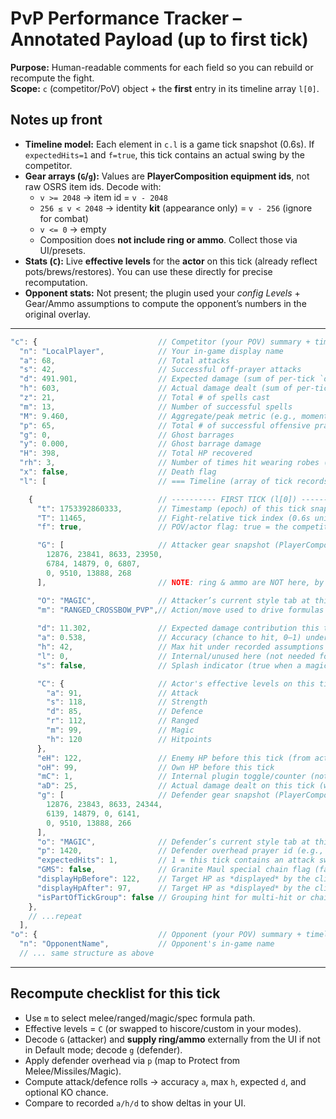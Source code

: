 # PvP Performance Tracker – Annotated Payload (up to first tick)

**Purpose:** Human-readable comments for each field so you can rebuild or recompute the fight.  
**Scope:** `c` (competitor/PoV) object + the **first** entry in its timeline array `l[0]`.

## Notes up front
- **Timeline model:** Each element in `c.l` is a game tick snapshot (0.6s). If `expectedHits=1` and `f=true`, this tick contains an actual swing by the competitor.
- **Gear arrays (`G`/`g`):** Values are **PlayerComposition equipment ids**, not raw OSRS item ids. Decode with:
  - `v >= 2048` → item id = `v - 2048`
  - `256 ≤ v < 2048` → identity **kit** (appearance only) = `v - 256` (ignore for combat)
  - `v <= 0` → empty
  - Composition does **not include ring or ammo**. Collect those via UI/presets.
- **Stats (`C`):** Live **effective levels** for the **actor** on this tick (already reflect pots/brews/restores). You can use these directly for precise recomputation.
- **Opponent stats:** Not present; the plugin used your *config Levels* + Gear/Ammo assumptions to compute the opponent’s numbers in the original overlay.

---

```js
"c": {                           // Competitor (your POV) summary + timeline
  "n": "LocalPlayer",            // Your in-game display name
  "a": 68,                       // Total attacks
  "s": 42,                       // Successful off-prayer attacks
  "d": 491.901,                  // Expected damage (sum of per-tick `d`)
  "h": 603,                      // Actual damage dealt (sum of per-tick `aD`)
  "z": 21,                       // Total # of spells cast
  "m": 13,                       // Number of successful spells
  "M": 9.460,                    // Aggregate/peak metric (e.g., momentum)
  "p": 65,                       // Total # of successful offensive prayers usage
  "g": 0,                        // Ghost barrages
  "y": 0.000,                    // Ghost barrage damage
  "H": 398,                      // Total HP recovered
  "rh": 3,                       // Number of times hit wearing robes (based on setting in RL)
  "x": false,                    // Death flag
  "l": [                         // === Timeline (array of tick records) ===

    {                            // ---------- FIRST TICK (l[0]) ----------
      "t": 1753392860333,        // Timestamp (epoch) of this tick snapshot
      "T": 11465,                // Fight-relative tick index (0.6s units)
      "f": true,                 // POV/actor flag: true = the competitor is the attacker on this tick

      "G": [                     // Attacker gear snapshot (PlayerComposition equipment ids; decode with 2048/256 rule, see notes)
        12876, 23841, 8633, 23950,
        6784, 14879, 0, 6807,
        0, 9510, 13888, 268
      ],                         // NOTE: ring & ammo are NOT here, by design. the RL plugin derives rimg/ammo from settings

      "O": "MAGIC",              // Attacker’s current style tab at this instant ("MELEE" | "RANGED" | "MAGIC")
      "m": "RANGED_CROSSBOW_PVP",// Action/move used to drive formulas (e.g., xbow shot, whip, AGS spec, ancients)
      
      "d": 11.302,               // Expected damage contribution this tick (RL plugin’s DPS proxy under recorded assumptions)
      "a": 0.538,                // Accuracy (chance to hit, 0–1) under recorded assumptions
      "h": 42,                   // Max hit under recorded assumptions
      "l": 0,                    // Internal/unused here (not needed for recalculation)
      "s": false,                // Splash indicator (true when a magic splash occurred)

      "C": {                     // Actor's effective levels on this tick (includes boosts)
        "a": 91,                 // Attack
        "s": 118,                // Strength
        "d": 85,                 // Defence
        "r": 112,                // Ranged
        "m": 99,                 // Magic
        "h": 120                 // Hitpoints
      },
      "eH": 122,                 // Enemy HP before this tick (from actor’s perspective)
      "oH": 99,                  // Own HP before this tick
      "mC": 1,                   // Internal plugin toggle/counter (not required for recomputation)
      "aD": 25,                  // Actual damage dealt on this tick (what really happened)
      "g": [                     // Defender gear snapshot (PlayerComposition ids; same decoding rules as `G`)
        12876, 23843, 8633, 24344,
        6139, 14879, 0, 6141,
        0, 9510, 13888, 266
      ],
      "o": "MAGIC",              // Defender’s current style tab at this instant
      "p": 1420,                 // Defender overhead prayer id (e.g., 1420 = Protect from Missiles).
      "expectedHits": 1,         // 1 = this tick contains an attack swing by the actor; 0 = state-only snapshot
      "GMS": false,              // Granite Maul special chain flag (false here)
      "displayHpBefore": 122,    // Target HP as *displayed* by the client before this tick (visual/UI reference)
      "displayHpAfter": 97,      // Target HP as *displayed* by the client after this tick
      "isPartOfTickGroup": false // Grouping hint for multi-hit or chained actions
    },
    // ...repeat
  ],
"o": {                           // Opponent (your POV) summary + timeline
  "n": "OpponentName",           // Opponent's in-game name
  // ... same structure as above
```

---

## Recompute checklist for this tick
- Use `m` to select melee/ranged/magic/spec formula path.
- Effective levels = `C` (or swapped to hiscore/custom in your modes).
- Decode `G` (attacker) and **supply ring/ammo** externally from the UI if not in Default mode; decode `g` (defender).
- Apply defender overhead via `p` (map to Protect from Melee/Missiles/Magic).
- Compute attack/defence rolls → accuracy `a`, max `h`, expected `d`, and optional KO chance.
- Compare to recorded `a/h/d` to show deltas in your UI.
